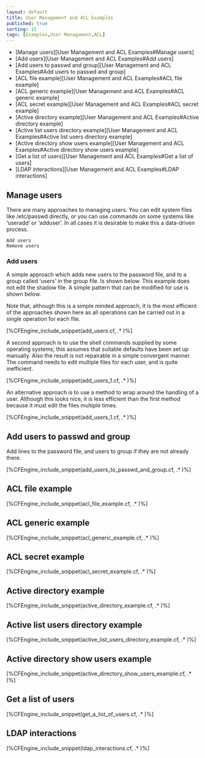 ```yaml
---
layout: default
title: User Management and ACL Examples 
published: true
sorting: 15
tags: [Examples,User Management,ACL]
---
```


* [Manage users][User Management and ACL Examples#Manage users]
* [Add users][User Management and ACL Examples#Add users]
* [Add users to passwd and group][User Management and ACL Examples#Add users to passwd and group]
* [ACL file example][User Management and ACL Examples#ACL file example]
* [ACL generic example][User Management and ACL Examples#ACL generic example]
* [ACL secret example][User Management and ACL Examples#ACL secret example]
* [Active directory example][User Management and ACL Examples#Active directory example]
* [Active list users directory example][User Management and ACL Examples#Active list users directory example]
* [Active directory show users example][User Management and ACL Examples#Active directory show users example]
* [Get a list of users][User Management and ACL Examples#Get a list of users]
* [LDAP interactions][User Management and ACL Examples#LDAP interactions]

## Manage users

There are many approaches to managing users. You can edit system files like /etc/passwd directly, or you can use commands on some systems like ‘useradd’ or ‘adduser’. In all cases it is desirable to make this a data-driven process.

    Add users
    Remove users

### Add users

A simple approach which adds new users to the password file, and to a group called ‘users’ in the group file. Is shown below. This example does not edit the shadow file. A simple pattern that can be modified for use is shown below.

Note that, although this is a simple minded approach, it is the most efficient of the approaches shown here as all operations can be carried out in a single operation for each file.


[%CFEngine_include_snippet(add_users.cf, .* )%]

A second approach is to use the shell commands supplied by some operating systems; this assumes that suitable defaults have been set up manually. Also the result is not repairable in a simple convergent manner. The command needs to edit multiple files for each user, and is quite inefficient.


[%CFEngine_include_snippet(add_users_1.cf, .* )%]

An alternative approach is to use a method to wrap around the handling of a user. Although this looks nice, it is less efficient than the first method because it must edit the files multiple times.


[%CFEngine_include_snippet(add_users_1.cf, .* )%]

## Add users to passwd and group ##

Add lines to the password file, and users to group if they are not already there.


[%CFEngine_include_snippet(add_users_to_passwd_and_group.cf, .* )%]

## ACL file example


[%CFEngine_include_snippet(acl_file_example.cf, .* )%]

## ACL generic example


[%CFEngine_include_snippet(acl_generic_example.cf, .* )%]

## ACL secret example


[%CFEngine_include_snippet(acl_secret_example.cf, .* )%]

## Active directory example


[%CFEngine_include_snippet(active_directory_example.cf, .* )%]

## Active list users directory example


[%CFEngine_include_snippet(active_list_users_directory_example.cf, .* )%]

## Active directory show users example


[%CFEngine_include_snippet(active_directory_show_users_example.cf, .* )%]

## Get a list of users


[%CFEngine_include_snippet(get_a_list_of_users.cf, .* )%]

## LDAP interactions

[%CFEngine_include_snippet(ldap_interactions.cf, .* )%]
